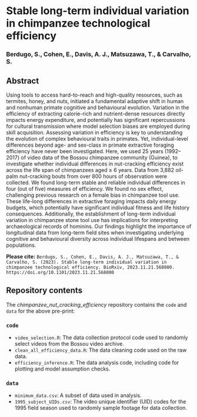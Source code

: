 # Stable long-term individual variation in chimpanzee technological efficiency

### Berdugo, S., Cohen, E., Davis, A. J., Matsuzawa, T., & Carvalho, S.

## Abstract
Using tools to access hard-to-reach and high-quality resources, such as termites, honey, and nuts, initiated a fundamental adaptive shift in human and nonhuman primate cognitive and behavioural evolution. Variation in the efficiency of extracting calorie-rich and nutrient-dense resources directly impacts energy expenditure, and potentially has significant repercussions for cultural transmission where model selection biases are employed during skill acquisition. Assessing variation in efficiency is key to understanding the evolution of complex behavioural traits in primates. Yet, individual-level differences beyond age- and sex-class in primate extractive foraging efficiency have never been investigated. Here, we used 25 years (1992–2017) of video data of the Bossou chimpanzee community (Guinea), to investigate whether individual differences in nut-cracking efficiency exist across the life span of chimpanzees aged ≥ 6 years. Data from 3,882 oil-palm nut-cracking bouts from over 800 hours of observation were collected. We found long-term stable and reliable individual differences in four (out of five) measures of efficiency. We found no sex effect, challenging previous research on a female bias in chimpanzee tool use. These life-long differences in extractive foraging impacts daily energy budgets, which potentially have significant individual fitness and life history consequences. Additionally, the establishment of long-term individual variation in chimpanzee stone tool use has implications for interpreting archaeological records of hominins. Our findings highlight the importance of longitudinal data from long-term field sites when investigating underlying cognitive and behavioural diversity across individual lifespans and between populations. 

**Please cite:**
`Berdugo, S., Cohen, E., Davis, A. J., Matsuzawa, T., & Carvalho, S. (2023). Stable long-term individual variation in chimpanzee technological efficiency. BioRxiv, 2023.11.21.568000. https://doi.org/10.1101/2023.11.21.568000`

## Repository contents

The *chimpanzee_nut_cracking_efficiency* repository contains the `code` and `data` for the above pre-print: 

### `code`
- `video_selection.R`: The data collection protocol code used to randomly select videos from the Bossou video archive.
- `clean_all_efficiency_data.R`: The data cleaning code used on the raw data.
- `efficiency_inference.R`: The data analysis code, including code for plotting and model assumption checks.

### `data`
- `minimum_data.csv`: A subset of data used in analysis.
- `1995_subject_UIDs.csv`: The video unique identifier (UID) codes for the 1995 field season used to randomly sample footage for data collection.

